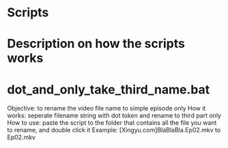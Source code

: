 # Scripts
# Description on how the scripts works

# dot_and_only_take_third_name.bat
Objective: to rename the video file name to simple episode only
How it works: seperate filename string with dot token and rename to third part only
How to use: paste the script to the folder that contains all the file you want to rename, and double click it
Example: [Xingyu.com]BlaBlaBla.Ep02.mkv to Ep02.mkv

